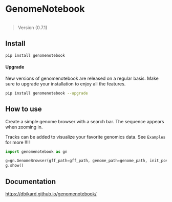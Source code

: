 # GenomeNotebook

<!-- WARNING: THIS FILE WAS AUTOGENERATED! DO NOT EDIT! -->

``` python
```

> Version (0.7.1)

## Install

``` bash
pip install genomenotebook
```

#### Upgrade

New versions of genomenotebook are released on a regular basis. Make
sure to upgrade your installation to enjoy all the features.

``` bash
pip install genomenotebook --upgrade
```

## How to use

Create a simple genome browser with a search bar. The sequence appears
when zooming in.

Tracks can be added to visualize your favorite genomics data. See
`Examples` for more !!!!

``` python
import genomenotebook as gn
```

``` python
g=gn.GenomeBrowser(gff_path=gff_path, genome_path=genome_path, init_pos=10000)
g.show()
```

## Documentation

<https://dbikard.github.io/genomenotebook/>
